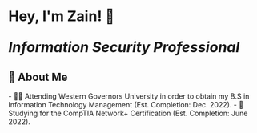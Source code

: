 <h1>Hey, I'm Zain! 👋<br/><i><p>Information Security Professional</p></i></h1>
<h2>🌇 About Me</h2>
- 👨‍🎓 Attending Western Governors University in order to obtain my B.S in Information Technology Management (Est. Completion: Dec. 2022).
- 🌱 Studying for the CompTIA Network+ Certification (Est. Completion: June 2022).
<!--
**ZainWalker/ZainWalker** is a ✨ _special_ ✨ repository because its `README.md` (this file) appears on your GitHub profile.

Here are some ideas to get you started:

- 🔭 I’m currently working on ...
- 🌱 I’m currently learning ...
- 👯 I’m looking to collaborate on ...
- 🤔 I’m looking for help with ...
- 💬 Ask me about ...
- 📫 How to reach me: ...
- 😄 Pronouns: ...
- ⚡ Fun fact: ...
-->
